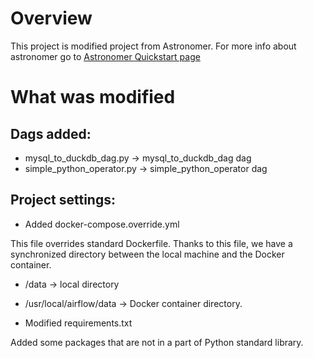 # Overview
This project is modified project from Astronomer.
For more info about astronomer go to [Astronomer Quickstart page](https://www.astronomer.io/docs/astro/cli/get-started-cli)

# What was modified

## Dags added:
- mysql_to_duckdb_dag.py -> mysql_to_duckdb_dag dag
- simple_python_operator.py -> simple_python_operator dag

## Project settings:

- Added docker-compose.override.yml

This file overrides standard Dockerfile.
Thanks to this file, we have a synchronized directory between the local machine and the Docker container.
- /data -> local directory
- /usr/local/airflow/data -> Docker container directory.

- Modified requirements.txt

Added some packages that are not in a part of Python standard library.

